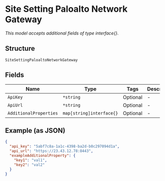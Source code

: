 
# Site Setting Paloalto Network Gateway

*This model accepts additional fields of type interface{}.*

## Structure

`SiteSettingPaloaltoNetworkGateway`

## Fields

| Name | Type | Tags | Description |
|  --- | --- | --- | --- |
| `ApiKey` | `*string` | Optional | - |
| `ApiUrl` | `*string` | Optional | - |
| `AdditionalProperties` | `map[string]interface{}` | Optional | - |

## Example (as JSON)

```json
{
  "api_key": "5abf7c8a-1a1c-4398-ba2d-b0c297094d1a",
  "api_url": "https://23.43.12.78:8443",
  "exampleAdditionalProperty": {
    "key1": "val1",
    "key2": "val2"
  }
}
```

